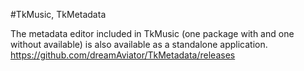 #TkMusic, TkMetadata

The metadata editor included in TkMusic (one package with and one without available) is also available as a standalone application. https://github.com/dreamAviator/TkMetadata/releases
